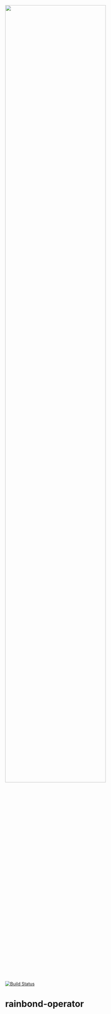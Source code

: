 <img src="https://grstatic.oss-cn-shanghai.aliyuncs.com/images/rainbond%20log_full.png" width="80%" />

[![Build Status](https://travis-ci.com/goodrain/rainbond-operator.svg?branch=master)](https://travis-ci.com/goodrain/rainbond-operator)

# rainbond-operator